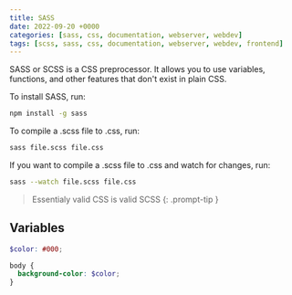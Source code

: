 ```yaml
---
title: SASS
date: 2022-09-20 +0000
categories: [sass, css, documentation, webserver, webdev]
tags: [scss, sass, css, documentation, webserver, webdev, frontend]
---
```


SASS or SCSS is a CSS preprocessor. It allows you to use variables, functions, and other features that don't exist in plain CSS.

To install SASS, run:

```bash
npm install -g sass
```

To compile a .scss file to .css, run:

```bash
sass file.scss file.css
```

If you want to compile a .scss file to .css and watch for changes, run:

```bash
sass --watch file.scss file.css
```

> Essentialy valid CSS is valid SCSS
{: .prompt-tip }

## Variables

```scss
$color: #000;

body {
  background-color: $color;
}
```
